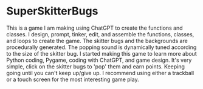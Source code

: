 # SuperSkitterBugs

This is a game I am making using ChatGPT to create the functions and classes. I design, prompt, tinker, edit, and assemble the functions, classes, and loops to create the game. The skitter bugs and the backgrounds are procedurally generated. The popping sound is dynamically tuned according to the size of the skitter bug. I started making this game to learn more about Python coding, Pygame, coding with ChatGPT, and game design. It's very simple, click on the skitter bugs to 'pop' them and earn points. Keeping going until you can't keep up/give up. I recommend using either a trackball or a touch screen for the most interesting game play.
